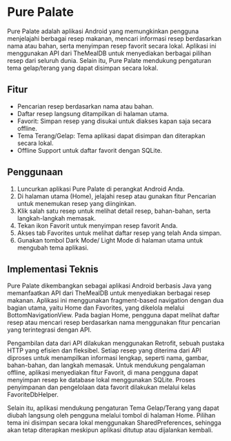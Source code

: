 # Pure Palate

Pure Palate adalah aplikasi Android yang memungkinkan pengguna menjelajahi berbagai resep makanan, mencari informasi resep berdasarkan nama atau bahan, serta menyimpan resep favorit secara lokal. Aplikasi ini menggunakan API dari TheMealDB untuk menyediakan berbagai pilihan resep dari seluruh dunia. Selain itu, Pure Palate mendukung pengaturan tema gelap/terang yang dapat disimpan secara lokal.

## Fitur
- Pencarian resep berdasarkan nama atau bahan.
- Daftar resep langsung ditampilkan di halaman utama.
- Favorit: Simpan resep yang disukai untuk diakses kapan saja secara offline.
- Tema Terang/Gelap: Tema aplikasi dapat disimpan dan diterapkan secara lokal.
- Offline Support untuk daftar favorit dengan SQLite.

## Penggunaan
1.	Luncurkan aplikasi Pure Palate di perangkat Android Anda.
2.	Di halaman utama (Home), jelajahi resep atau gunakan fitur Pencarian untuk menemukan resep yang diinginkan.
3.	Klik salah satu resep untuk melihat detail resep, bahan-bahan, serta langkah-langkah memasak.
4.	Tekan ikon Favorit untuk menyimpan resep favorit Anda.
5.	Akses tab Favorites untuk melihat daftar resep yang telah Anda simpan.
6.	Gunakan tombol Dark Mode/ Light Mode di halaman utama untuk mengubah tema aplikasi.

## Implementasi Teknis

Pure Palate dikembangkan sebagai aplikasi Android berbasis Java yang memanfaatkan API dari TheMealDB untuk menyediakan berbagai resep makanan. Aplikasi ini menggunakan fragment-based navigation dengan dua bagian utama, yaitu Home dan Favorites, yang dikelola melalui BottomNavigationView. Pada bagian Home, pengguna dapat melihat daftar resep atau mencari resep berdasarkan nama menggunakan fitur pencarian yang terintegrasi dengan API.

Pengambilan data dari API dilakukan menggunakan Retrofit, sebuah pustaka HTTP yang efisien dan fleksibel. Setiap resep yang diterima dari API diproses untuk menampilkan informasi lengkap, seperti nama, gambar, bahan-bahan, dan langkah memasak. Untuk mendukung pengalaman offline, aplikasi menyediakan fitur Favorit, di mana pengguna dapat menyimpan resep ke database lokal menggunakan SQLite. Proses penyimpanan dan pengelolaan data favorit dilakukan melalui kelas FavoriteDbHelper.

Selain itu, aplikasi mendukung pengaturan Tema Gelap/Terang yang dapat diubah langsung oleh pengguna melalui tombol di halaman Home. Pilihan tema ini disimpan secara lokal menggunakan SharedPreferences, sehingga akan tetap diterapkan meskipun aplikasi ditutup atau dijalankan kembali.